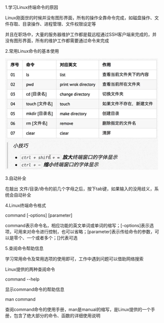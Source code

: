 1.学习Linux终端命令的原因

Linux刚面世的时候并没有图形界面，所有的操作全靠命令完成，如磁盘操作、文件存取、目录操作、进程管理、文件权限设定等

并且在职场中，大量的服务器维护工作都是载远程通过SSH客户端来完成的，并没有图形界面，所有的维护工作都需要通过命令来完成

2.常用Linux命令的基本使用

![Linux文件目录结构](https://github.com/CrystalMathYao/Basic-Knowledge-Learning/blob/master/Linux入门基础知识/Figure/常用Linux命令.png)

3.自动补全

在敲出 文件/目录/命令的前几个字母之后，按下tab键，如果输入的没用歧义，系统会自动补全

4.Linux终端命令格式

command [-options] [parameter]

command表示命令名，相应功能的英文单词或单词的缩写；[-options]表示选项，可用来对命令进行控制，也可以省略；[parameter]表示传给命令的参数，可以是零个、一个或者多个；[]代表可选

5.查阅命令帮助信息

学习常用命令及常用选项的使用即可，工作中遇到问题可以借助网络搜索

Linux提供的两种查阅命令

command --help

显示command命令的帮助信息

man command

查阅command命令的使用手册，man是manual的缩写，是Linux提供的一个手册，包含了绝大部分的命令、函数的详细使用说明
